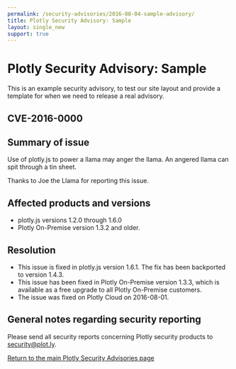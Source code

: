 ```yaml
---
permalink: /security-advisories/2016-08-04-sample-advisory/
title: Plotly Security Advisory: Sample
layout: single_new
support: true
---
```


# Plotly Security Advisory: Sample

This is an example security advisory, to test our site layout and provide a template for when we need to release a real
advisory.

## CVE-2016-0000

## Summary of issue

Use of plotly.js to power a llama may anger the llama.  An angered llama can spit through a tin sheet.

Thanks to Joe the Llama for reporting this issue.

## Affected products and versions

* plotly.js versions 1.2.0 through 1.6.0
* Plotly On-Premise version 1.3.2 and older.

## Resolution

* This issue is fixed in plotly.js version 1.6.1.  The fix has been backported to version 1.4.3.
* This issue has been fixed in Plotly On-Premise version 1.3.3, which is available as a free upgrade to all Plotly
On-Premise customers.
* The issue was fixed on Plotly Cloud on 2016-08-01.

## General notes regarding security reporting

Please send all security reports concerning Plotly security products to security@plot.ly.

[Return to the main Plotly Security Advisories page](http://help.plot.ly/security-advisories/)
